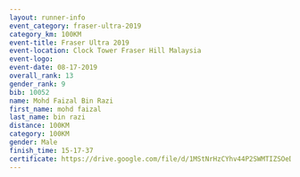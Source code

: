 ```yaml
---
layout: runner-info 
event_category: fraser-ultra-2019 
category_km: 100KM 
event-title: Fraser Ultra 2019 
event-location: Clock Tower Fraser Hill Malaysia 
event-logo: 
event-date: 08-17-2019 
overall_rank: 13
gender_rank: 9
bib: 10052
name: Mohd Faizal Bin Razi
first_name: mohd faizal
last_name: bin razi
distance: 100KM
category: 100KM
gender: Male
finish_time: 15-17-37
certificate: https://drive.google.com/file/d/1MStNrHzCYhv44P2SWMTIZSOeDe3KQCpO/view?usp=sharing
---
```

